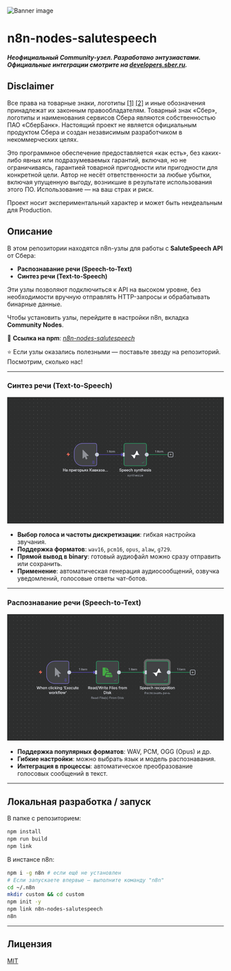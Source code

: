 ![Banner image](https://user-images.githubusercontent.com/10284570/173569848-c624317f-42b1-45a6-ab09-f0ea3c247648.png)

# n8n-nodes-salutespeech

***Неофициальный Community-узел. Разработано энтузиастами. Официальные интеграции смотрите на [developers.sber.ru](https://developers.sber.ru/dev).***

## Disclaimer

Все права на товарные знаки, логотипы [[1]](./credentials/LOGO.md) [[2]](./nodes/SaluteSpeech/LOGO.md) и иные обозначения принадлежат их законным правообладателям. Товарный знак «Сбер», логотипы и наименования сервисов Сбера являются собственностью ПАО «СберБанк». Настоящий проект не является официальным продуктом Сбера и создан независимым разработчиком в некоммерческих целях.

Это программное обеспечение предоставляется «как есть», без каких-либо явных или подразумеваемых гарантий, включая, но не ограничиваясь, гарантией товарной пригодности или пригодности для конкретной цели. Автор не несёт ответственности за любые убытки, включая упущенную выгоду, возникшие в результате использования этого ПО. Использование — на ваш страх и риск.

Проект носит экспериментальный характер и может быть неидеальным для Production.

## Описание

В этом репозитории находятся n8n-узлы для работы с **SaluteSpeech API** от Сбера:

* **Распознавание речи (Speech-to-Text)**
* **Синтез речи (Text-to-Speech)**

Эти узлы позволяют подключиться к API на высоком уровне, без необходимости вручную отправлять HTTP-запросы и обрабатывать бинарные данные.

Чтобы установить узлы, перейдите в настройки n8n, вкладка **Community Nodes**.

📌 **Ссылка на npm**: *[n8n-nodes-salutespeech](https://www.npmjs.com/package/n8n-nodes-salutespeech)*

⭐️ Если узлы оказались полезными — поставьте звезду на репозиторий. Посмотрим, сколько нас!

---

### Синтез речи (Text-to-Speech)

![Speech-to-Text node](./screenshots/screenshot_1.png)

* **Выбор голоса и частоты дискретизации**: гибкая настройка звучания.
* **Поддержка форматов**: `wav16`, `pcm16`, `opus`, `alaw`, `g729`.
* **Прямой вывод в binary**: готовый аудиофайл можно сразу отправить или сохранить.
* **Применение**: автоматическая генерация аудиосообщений, озвучка уведомлений, голосовые ответы чат-ботов.

---

### Распознавание речи (Speech-to-Text)

![Text-to-Speech node](./screenshots/screenshot_2.png)

* **Поддержка популярных форматов**: WAV, PCM, OGG (Opus) и др.
* **Гибкие настройки**: можно выбрать язык и модель распознавания.
* **Интеграция в процессы**: автоматическое преобразование голосовых сообщений в текст.

---

## Локальная разработка / запуск

В папке с репозиторием:

```bash
npm install
npm run build
npm link
```

В инстансе n8n:

```bash
npm i -g n8n # если ещё не установлен
# Если запускаете впервые — выполните команду "n8n"
cd ~/.n8n
mkdir custom && cd custom
npm init -y
npm link n8n-nodes-salutespeech
n8n
```

---

## Лицензия

[MIT](./LICENSE.md)

